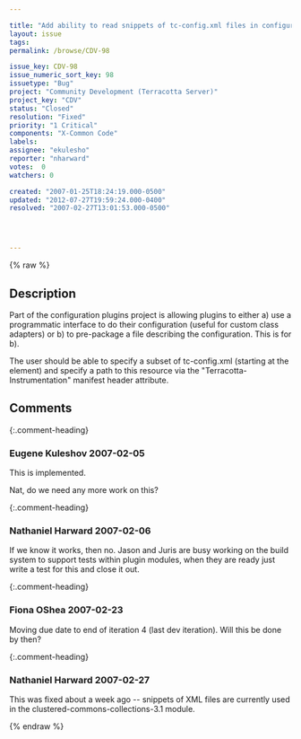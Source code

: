 ```yaml
---

title: "Add ability to read snippets of tc-config.xml files in configuration plugins"
layout: issue
tags: 
permalink: /browse/CDV-98

issue_key: CDV-98
issue_numeric_sort_key: 98
issuetype: "Bug"
project: "Community Development (Terracotta Server)"
project_key: "CDV"
status: "Closed"
resolution: "Fixed"
priority: "1 Critical"
components: "X-Common Code"
labels: 
assignee: "ekulesho"
reporter: "nharward"
votes:  0
watchers: 0

created: "2007-01-25T18:24:19.000-0500"
updated: "2012-07-27T19:59:24.000-0400"
resolved: "2007-02-27T13:01:53.000-0500"




---
```


{% raw %}

## Description

<div markdown="1" class="description">

Part of the configuration plugins project is allowing plugins to either a) use a programmatic interface to do their configuration (useful for custom class adapters) or b) to pre-package a file describing the configuration.  This is for b).

The user should be able to specify a subset of tc-config.xml (starting at the <application> element) and specify a path to this resource via the "Terracotta-Instrumentation" manifest header attribute.

</div>

## Comments


{:.comment-heading}
### **Eugene Kuleshov** <span class="date">2007-02-05</span>

<div markdown="1" class="comment">

This is implemented. 

Nat, do we need any more work on this?

</div>


{:.comment-heading}
### **Nathaniel Harward** <span class="date">2007-02-06</span>

<div markdown="1" class="comment">

If we know it works, then no.  Jason and Juris are busy working on the build system to support tests within plugin modules, when they are ready just write a test for this and close it out.

</div>


{:.comment-heading}
### **Fiona OShea** <span class="date">2007-02-23</span>

<div markdown="1" class="comment">

Moving due date to end of iteration 4 (last dev iteration). Will this be done by then?

</div>


{:.comment-heading}
### **Nathaniel Harward** <span class="date">2007-02-27</span>

<div markdown="1" class="comment">

This was fixed about a week ago -- snippets of XML files are currently used in the clustered-commons-collections-3.1 module.

</div>



{% endraw %}
